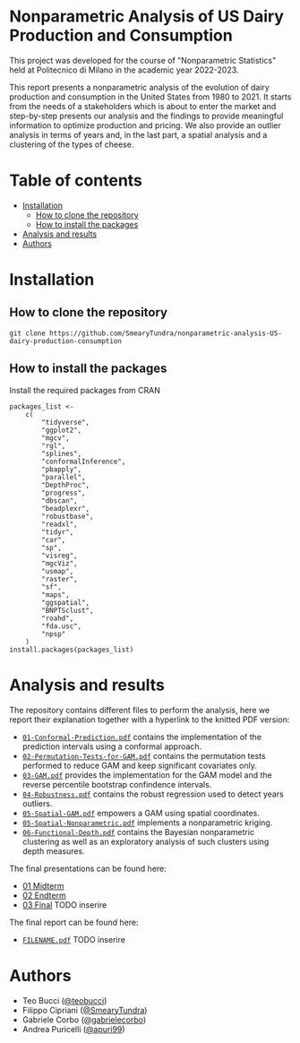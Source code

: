 <!-- omit from toc -->
# Nonparametric Analysis of US Dairy Production and Consumption

This project was developed for the course of "Nonparametric Statistics" held at Politecnico di Milano in the academic year 2022-2023.

This report presents a nonparametric analysis of the evolution of dairy production and consumption in the United States from 1980 to 2021. It starts from the needs of a stakeholders which is about to enter the market and step-by-step presents our analysis and the findings to provide meaningful information to optimize production and pricing. We also provide an outlier analysis in terms of years and, in the last part, a spatial analysis and a clustering of the types of cheese.

<!-- omit from toc -->
# Table of contents

- [Installation](#installation)
  - [How to clone the repository](#how-to-clone-the-repository)
  - [How to install the packages](#how-to-install-the-packages)
- [Analysis and results](#analysis-and-results)
- [Authors](#authors)

# Installation

## How to clone the repository

```
git clone https://github.com/SmearyTundra/nonparametric-analysis-US-dairy-production-consumption
```

## How to install the packages

Install the required packages from CRAN

```
packages_list <-
    c(
        "tidyverse",
        "ggplot2",
        "mgcv",
        "rgl",
        "splines",
        "conformalInference",
        "pbapply",
        "parallel",
        "DepthProc",
        "progress",
        "dbscan",
        "beadplexr",
        "robustbase",
        "readxl",
        "tidyr",
        "car",
        "sp",
        "visreg",
        "mgcViz",
        "usmap",
        "raster",
        "sf",
        "maps",
        "ggspatial",
        "BNPTSclust",
        "roahd",
        "fda.usc",
        "npsp"
    )
install.packages(packages_list)
```

# Analysis and results

The repository contains different files to perform the analysis, here we report their explanation together with a hyperlink to the knitted PDF version:

- [`01-Conformal-Prediction.pdf`](./01-Conformal-Prediction.pdf) contains the implementation of the prediction intervals using a conformal approach.
- [`02-Permutation-Tests-for-GAM.pdf`](./02-Permutation-Tests-for-GAM.pdf) contains the permutation tests performed to reduce GAM and keep significant covariates only.
- [`03-GAM.pdf`](./03-GAM.pdf) provides the implementation for the GAM model and the reverse percentile bootstrap confindence intervals.
- [`04-Robustness.pdf`](./04-Robustness.pdf) contains the robust regression used to detect years outliers.
- [`05-Spatial-GAM.pdf`](./05-Spatial-GAM.pdf) empowers a GAM using spatial coordinates.
- [`05-Spatial-Nonparametric.pdf`](./05-Spatial-Nonparametric.pdf) implements a nonparametric kriging.
- [`06-Functional-Depth.pdf`](./06-Functional-Depth.pdf) contains the Bayesian nonparametric clustering as well as an exploratory analysis of such clusters using depth measures.

The final presentations can be found here:

- [01 Midterm](./presentations/01%20Nonparametric%20Statistics%20Midterm%20Slides%20(Bucci%2C%20Cipriani%2C%20Corbo%2C%20Puricelli).pdf)
- [02 Endterm](./presentations/02%20Nonparametric%20Statistics%20Endterm%20Slides%20(Bucci%2C%20Cipriani%2C%20Corbo%2C%20Puricelli).pdf)
- [03 Final](./presentations/) TODO inserire

The final report can be found here:

- [`FILENAME.pdf`](./report/) TODO inserire

# Authors

- Teo Bucci ([@teobucci](https://www.github.com/teobucci))
- Filippo Cipriani ([@SmearyTundra](https://www.github.com/SmearyTundra))
- Gabriele Corbo ([@gabrielecorbo](https://www.github.com/gabrielecorbo))
- Andrea Puricelli ([@apuri99](https://www.github.com/apuri99))




